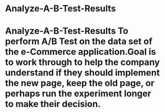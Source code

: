 # Analyze-A-B-Test-Results
# Analyze-A-B-Test-Results To perform A/B Test on the data set of the e-Commerce application.Goal is to work through to help the company understand if they should implement the new page, keep the old page, or perhaps run the experiment longer to make their decision.
